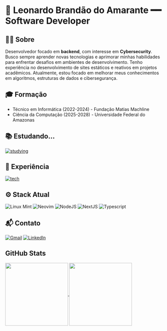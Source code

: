 # 👾 Leonardo Brandão do Amarante ━━ Software Developer
## 👨‍💻 Sobre
Desenvolvedor focado em **backend**, com interesse em **Cybersecurity**. Busco sempre aprender novas tecnologias e aprimorar minhas habilidades para enfrentar desafios em ambientes de desenvolvimento. Tenho experiência no desenvolvimento de sites estáticos e reativos em projetos acadêmicos. Atualmente, estou focado em melhorar meus conhecimentos em algoritmos, estruturas de dados e cibersegurança.

## 🎓 Formação

- Técnico em Informática (2022-2024) - Fundação Matias Machline
- Ciência da Computação  (2025-2028) - Universidade Federal do Amazonas

## 📚 Estudando...
[![studying](https://skillicons.dev/icons?i=go,elixir,py,redis,latex&perline=6)](https://skillicons.dev)

## 💠 Experiência  
[![tech](https://skillicons.dev/icons?i=c,cpp,java,php,html,css,js,ts,sass,react,nextjs,nodejs,express,graphql,git,github,vscode,figma,mongo,mysql&perline=10&theme=dark)](https://skillicons.dev)

## ⚙️ Stack Atual  
![Linux Mint](https://img.shields.io/badge/Linux_Mint-87CF3E?style=for-the-badge&logo=linux-mint&logoColor=white)
![Neovim](https://img.shields.io/badge/NeoVim-%2357A143.svg?&style=for-the-badge&logo=neovim&logoColor=white)
![NodeJS](https://img.shields.io/badge/Node%20js-339933?style=for-the-badge&logo=nodedotjs&logoColor=white)
![NextJS](https://img.shields.io/badge/next%20js-000000?style=for-the-badge&logo=nextdotjs&logoColor=white)
![Typescript](https://img.shields.io/badge/TypeScript-007ACC?style=for-the-badge&logo=typescript&logoColor=white)

## 📬 Contato      
[![Gmail](https://img.shields.io/badge/Gmail-D14836?style=for-the-badge&logo=gmail&logoColor=white)](mailto:leonardob.developer@gmail.com)
[![LinkedIn](https://img.shields.io/badge/LinkedIn-0077B5?style=for-the-badge&logo=linkedin&logoColor=white&link=https://www.linkedin.com/in/x/)](https://www.linkedin.com/in/leonardo-b-do-amarante-953690339/)

## GitHub Stats
<a href="https://github.com/anuraghazra/github-readme-stats">
  <img height=200 align="center" src="https://github-readme-stats.vercel.app/api?username=8january&theme=tokyonight&show_icons=true" />
</a>
<a href="https://github.com/anuraghazra/convoychat">
  <img height=200 align="center" src="https://github-readme-stats.vercel.app/api/top-langs?username=8january&theme=tokyonight&layout=compact&langs_count=8&card_width=320" />
</a>
